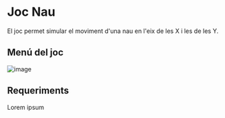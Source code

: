 # Joc Nau

 El joc permet simular el moviment d'una nau en l'eix de les X i les de les Y.

## Menú del joc

![image](https://user-images.githubusercontent.com/98540111/196505634-2aa48ba7-959d-42a1-b691-827ef46c20a4.png)

## Requeriments 

Lorem ipsum
